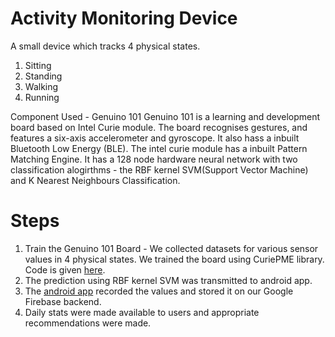 # Activity Monitoring Device
A small device which tracks 4 physical states.
1) Sitting
2) Standing
3) Walking
4) Running

Component Used - Genuino 101
Genuino 101 is a learning and development board based on Intel Curie module. The board recognises gestures, and features a six-axis accelerometer and gyroscope. It also hass a inbuilt Bluetooth Low Energy (BLE). The intel curie module has a inbuilt Pattern Matching Engine. It has a 128 node hardware neural network with two classification alogirthms - the RBF kernel SVM(Support Vector Machine) and K Nearest Neighbours Classification.

# Steps
1) Train the Genuino 101 Board - We collected datasets for various sensor values in 4 physical states. We trained the board using CuriePME library. Code is given [here](https://github.com/aayush2710/Activity-Monitoring-Device/blob/master/Training%20Data/Training%20Model/trainer/trainer.ino).
2) The prediction using RBF kernel SVM was transmitted to android app.
3) The [android app](https://github.com/aayush2710/Activity-Monitoring-Device/tree/master/ActivityMonitorAPP) recorded the values and stored it on our Google Firebase backend.
4) Daily stats were made available to users and appropriate recommendations were made.
